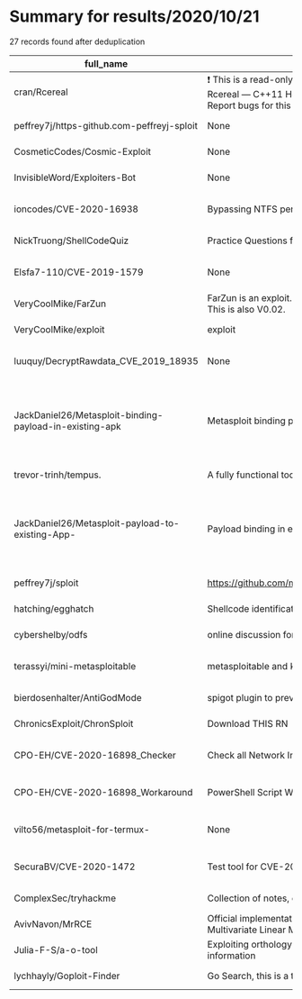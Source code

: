 
# Summary for results/2020/10/21
    
27 records found after deduplication

| full_name | description | html_url | matched_list | matched_count | pushed_at | size | stargazers_count | language | forks_count | vul_ids |
|---------------------------------------------------------|----------------------------------------------------------------------------------------------------------------------------------------------------------------------------------------------------------------------------------------------|----------------------------------------------------------------------------|-----------------------------------------------------------------------------|-----------------|---------------------------|--------|--------------------|------------------|---------------|--------------------|
| cran/Rcereal | :exclamation: This is a read-only mirror of the CRAN R package repository. Rcereal — C++11 Header Files for 'cereal'. Homepage: https://github.com/wush978/Rcereal Report bugs for this package: https://github.com/wush978/Rcereal/issues | https://github.com/cran/Rcereal | ['rce'] | 1 | 2020-10-21 08:46:22+00:00 | 322 | 0 | C++ | 0 | [] |
| peffrey7j/https-github.com-peffreyj-sploit | None | https://github.com/peffrey7j/https-github.com-peffreyj-sploit | ['sploit'] | 1 | 2020-10-21 07:41:42+00:00 | 0 | 0 | nan | 0 | [] |
| CosmeticCodes/Cosmic-Exploit | None | https://github.com/CosmeticCodes/Cosmic-Exploit | ['exploit'] | 1 | 2020-10-21 23:31:59+00:00 | 7815 | 0 | | 0 | [] |
| InvisibleWord/Exploiters-Bot | None | https://github.com/InvisibleWord/Exploiters-Bot | ['exploit'] | 1 | 2020-10-21 16:43:40+00:00 | 0 | 0 | | 0 | [] |
| ioncodes/CVE-2020-16938 | Bypassing NTFS permissions to read any files as unprivileged user. | https://github.com/ioncodes/CVE-2020-16938 | ['cve-2'] | 1 | 2020-10-21 15:39:00+00:00 | 136 | 174 | C++ | 37 | ['CVE-2020-16938'] |
| NickTruong/ShellCodeQuiz | Practice Questions for a school midterm. | https://github.com/NickTruong/ShellCodeQuiz | ['shellcode'] | 1 | 2020-10-21 14:35:21+00:00 | 9 | 0 | Python | 0 | [] |
| Elsfa7-110/CVE-2019-1579 | None | https://github.com/Elsfa7-110/CVE-2019-1579 | ['cve-2'] | 1 | 2020-10-21 12:31:52+00:00 | 1 | 0 | | 0 | ['CVE-2019-1579'] |
| VeryCoolMike/FarZun | FarZun is an exploit. My first infact. It runs on WeAreDevs API V1 and has some features. This is also V0.02. | https://github.com/VeryCoolMike/FarZun | ['exploit'] | 1 | 2020-10-21 10:31:10+00:00 | 0 | 0 | | 0 | [] |
| VeryCoolMike/exploit | exploit | https://github.com/VeryCoolMike/exploit | ['exploit'] | 1 | 2020-10-21 10:24:50+00:00 | 0 | 0 | | 0 | [] |
| luuquy/DecryptRawdata_CVE_2019_18935 | None | https://github.com/luuquy/DecryptRawdata_CVE_2019_18935 | ['cve-2'] | 1 | 2020-10-21 09:44:35+00:00 | 3 | 0 | C# | 0 | ['CVE-2019-18935'] |
| JackDaniel26/Metasploit-binding-payload-in-existing-apk | Metasploit binding payload in existing apk using apkmod method | https://github.com/JackDaniel26/Metasploit-binding-payload-in-existing-apk | ['metasploit module OR metasploit payload', 'metasploit module OR payload'] | 2 | 2020-10-21 07:59:02+00:00 | 3 | 1 | | 0 | [] |
| trevor-trinh/tempus. | A fully functional todolist with a beautiful UI and vulnerable flask backend. | https://github.com/trevor-trinh/tempus. | ['rce'] | 1 | 2020-10-21 07:55:49+00:00 | 66 | 1 | JavaScript | 0 | [] |
| JackDaniel26/Metasploit-payload-to-existing-App- | Payload binding in existing app | https://github.com/JackDaniel26/Metasploit-payload-to-existing-App- | ['metasploit module OR metasploit payload', 'metasploit module OR payload'] | 2 | 2020-10-21 07:50:49+00:00 | 1 | 0 | nan | 0 | [] |
| peffrey7j/sploit | https://github.com/metachar/PhoneSploit | https://github.com/peffrey7j/sploit | ['sploit'] | 1 | 2020-10-21 07:36:26+00:00 | 0 | 0 | nan | 0 | [] |
| hatching/egghatch | Shellcode identification & formatting. | https://github.com/hatching/egghatch | ['shellcode'] | 1 | 2020-10-21 17:25:09+00:00 | 38 | 6 | Python | 6 | [] |
| cybershelby/odfs | online discussion forum rce | https://github.com/cybershelby/odfs | ['rce'] | 1 | 2020-10-21 07:32:43+00:00 | 0 | 0 | | 0 | [] |
| terassyi/mini-metasploitable | metasploitable and kali linux docker compose | https://github.com/terassyi/mini-metasploitable | ['metasploit module OR payload'] | 1 | 2020-10-21 04:06:18+00:00 | 1 | 0 | Dockerfile | 0 | [] |
| bierdosenhalter/AntiGodMode | spigot plugin to prevent donkey god mode exploit | https://github.com/bierdosenhalter/AntiGodMode | ['exploit'] | 1 | 2020-10-21 07:14:08+00:00 | 10 | 0 | Java | 0 | [] |
| ChronicsExploit/ChronSploit | Download THIS RN | https://github.com/ChronicsExploit/ChronSploit | ['sploit'] | 1 | 2020-10-21 17:48:46+00:00 | 17557 | 0 | nan | 0 | [] |
| CPO-EH/CVE-2020-16898_Checker | Check all Network Interfaces for CVE-2020-16898 Vulnerability | https://github.com/CPO-EH/CVE-2020-16898_Checker | ['cve-2'] | 1 | 2020-10-21 17:45:21+00:00 | 8 | 0 | PowerShell | 1 | ['CVE-2020-16898'] |
| CPO-EH/CVE-2020-16898_Workaround | PowerShell Script Workaround for VCE-220-16898 Vulnerability | https://github.com/CPO-EH/CVE-2020-16898_Workaround | ['cve-2'] | 1 | 2020-10-21 16:45:01+00:00 | 3 | 0 | PowerShell | 0 | ['CVE-2020-16898'] |
| vilto56/metasploit-for-termux- | None | https://github.com/vilto56/metasploit-for-termux- | ['metasploit module OR payload'] | 1 | 2020-10-21 13:22:45+00:00 | 23 | 0 | Shell | 0 | [] |
| SecuraBV/CVE-2020-1472 | Test tool for CVE-2020-1472 | https://github.com/SecuraBV/CVE-2020-1472 | ['cve-2'] | 1 | 2020-10-21 12:10:28+00:00 | 7 | 1329 | Python | 302 | ['CVE-2020-1472'] |
| ComplexSec/tryhackme | Collection of notes, exploits and tips | https://github.com/ComplexSec/tryhackme | ['exploit'] | 1 | 2020-10-21 16:23:11+00:00 | 29116 | 6 | | 0 | [] |
| AvivNavon/MrRCE | Official implementation of Capturing Between-Tasks Covariance and Similarities Using Multivariate Linear Mixed Models [EJS 2020] | https://github.com/AvivNavon/MrRCE | ['rce'] | 1 | 2020-10-21 14:40:28+00:00 | 3572 | 2 | Jupyter Notebook | 0 | [] |
| Julia-F-S/a-o-tool | Exploiting orthology and de novo transcriptome assembly to refine target sequence information | https://github.com/Julia-F-S/a-o-tool | ['exploit'] | 1 | 2020-10-21 10:04:24+00:00 | 18686 | 4 | Groovy | 2 | [] |
| lychhayly/Goploit-Finder | Go Search, this is a tool made in go search for exploits. | https://github.com/lychhayly/Goploit-Finder | ['exploit'] | 1 | 2020-10-21 02:26:54+00:00 | 222 | 0 | | 2 | [] |
